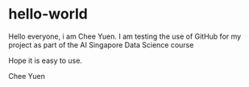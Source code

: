 # hello-world

Hello everyone,
i am Chee Yuen. I am testing the use of GitHub for my project as part of the 
AI Singapore Data Science course

Hope it is easy to use.

Chee Yuen
